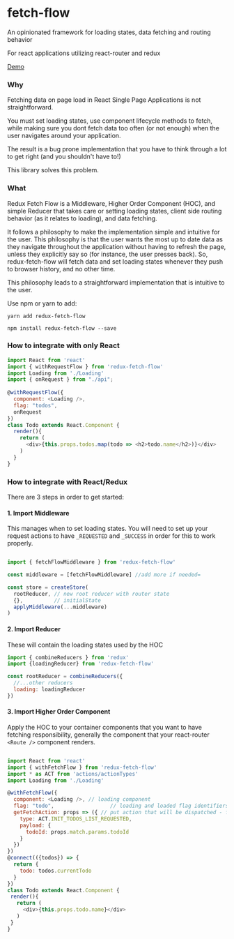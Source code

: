 # fetch-flow
An opinionated framework for loading states, data fetching and routing behavior

For react applications utilizing react-router and redux

[Demo](https://darrendahl.github.io/fetch-flow)

### Why

Fetching data on page load in React Single Page Applications is not straightforward. 

You must set loading states, use component lifecycle methods to fetch, while making sure you dont fetch data too often (or not enough) when the user navigates around your application. 

The result is a bug prone implementation that you have to think through a lot to get right (and you shouldn't have to!)

This library solves this problem.

### What

Redux Fetch Flow is a Middleware, Higher Order Component (HOC), and simple Reducer that takes care or setting loading states, client side routing behavior (as it relates to loading), and data fetching. 

It follows a philosophy to make the implementation simple and intuitive for the user. This philosophy is that the user wants the most up to date data as they navigate throughout the application without having to refresh the page, unless they explicitly say so (for instance, the user presses back). So, redux-fetch-flow will fetch data and set loading states whenever they push to browser history, and no other time. 

This philosophy leads to a straightforward implementation that is intuitive to the user.

Use npm or yarn to add:

```yarn add redux-fetch-flow```

```npm install redux-fetch-flow --save```

### How to integrate with only React

```javascript
import React from 'react'
import { withRequestFlow } from 'redux-fetch-flow'
import Loading from './Loading'
import { onRequest } from "./api";
 
@withRequestFlow({
  component: <Loading />,
  flag: "todos",
  onRequest
})
class Todo extends React.Component {
  render(){
    return (
      <div>{this.props.todos.map(todo => <h2>todo.name</h2>)}</div>
    )
  }
}

```

### How to integrate with React/Redux

There are 3 steps in order to get started:

#### 1. Import Middleware

This manages when to set loading states. You will need to set up your request actions to have ```_REQUESTED``` and ```_SUCCESS``` in order for this to work properly. 

```javascript

import { fetchFlowMiddleware } from 'redux-fetch-flow'

const middleware = [fetchFlowMiddleware] //add more if needed=

const store = createStore(
  rootReducer, // new root reducer with router state
  {},          // initialState
  applyMiddleware(...middleware)
)

```

#### 2. Import Reducer

These will contain the loading states used by the HOC

```javascript
import { combineReducers } from 'redux'
import {loadingReducer} from 'redux-fetch-flow'

const rootReducer = combineReducers({
  //...other reducers
  loading: loadingReducer
})

 ```
 
 #### 3. Import Higher Order Component
 
Apply the HOC to your container components that you want to have fetching responsibility, generally the component that your react-router ```<Route />``` component renders.
 
 
 ```javascript
 
 import React from 'react'
 import { withFetchFlow } from 'redux-fetch-flow'
 import * as ACT from 'actions/actionTypes'
 import Loading from './Loading'
 
 @withFetchFlow({
   component: <Loading />, // loading component
   flag: "todo",                  // loading and loaded flag identifiers
   getFetchAction: props => ({ // put action that will be dispatched - follows _REQUESTED / _SUCCESS 
     type: ACT.INIT_TODOS_LIST_REQUESTED,
     payload: {
       todoId: props.match.params.todoId
     }
   })
})
@connect(({todos}) => {
   return {
     todo: todos.currentTodo
   }
})
class Todo extends React.Component {
  render(){
    return (
      <div>{this.props.todo.name}</div>
    )
  }
}
 
```


